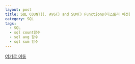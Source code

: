 ```yaml
---
layout: post
title: SQL COUNT(), AVG() and SUM() Functions(티스토리 이전)
category: SQL
tags:
  - SQL
  - sql count함수
  - sql avg 함수
  - sql sum 함수
---
```




[여기로 이동](https://lifetutorial.tistory.com/19)

<!--

[w3schools.com](www.w3schools.com/sql) 을 참조하여 해석해본 자료입니다.

기본적으로 실행문의 결과값은 사이트에 직접가서 실행해보고 결과를 확인하는것이 좋습니다.

결과값이 너무 큰 경우 일부만 발췌하거나 기록하지 않았습니다.





### The SQL COUNT(), AVG() and SUM() Functions

---



COUNT () 함수는 지정된 기준과 일치하는 행 수를 반환합니다.

AVG () 함수는 숫자 열의 평균값을 반환합니다.

SUM () 함수는 숫자 열의 총 합계를 반환합니다.




#### COUNT() Syntax

```sql
SELECT COUNT(column_name)
FROM table_name
WHERE condition;
```



#### AVG() Syntax

```sql
SELECT AVG(column_name)
FROM table_name
WHERE condition;
```



#### SUM() Syntax

```sql
SELECT SUM(column_name)
FROM table_name
WHERE condition;
```





### Demo Database

---



다음은 Northwind 샘플 데이터베이스의 "Products"테이블에서 선택한 것입니다:



| ProductID | ProductName                  | SupplierID | CategoryID | Unit                | Price |
| --------- | ---------------------------- | ---------- | ---------- | ------------------- | ----- |
| 1         | Chais                        | 1          | 1          | 10 boxes x 20 bags  | 18    |
| 2         | Chang                        | 1          | 1          | 24 - 12 oz bottles  | 19    |
| 3         | Aniseed Syrup                | 1          | 2          | 12 - 550 ml bottles | 10    |
| 4         | Chef Anton's Cajun Seasoning | 2          | 2          | 48 - 6 oz jars      | 22    |
| 5         | Chef Anton's Gumbo Mix       | 2          | 2          | 36 boxes            | 21.35 |





### COUNT() Example

---



다음 SQL 문은 제품 수를 찾습니다.



### Example

```sql
SELECT COUNT(ProductID)
FROM Products;
```

> [w3schools.com](www.w3schools.com/sql)에서 직접 실행해볼것



### Result:

Number of Records: 1

| COUNT(ProductID) |
| ---------------- |
| 77               |





### AVG() Example

---



다음 SQL 문은 모든 제품의 평균 가격을 찾습니다.



### Example

```sql
SELECT AVG(Price)
FROM Products;
```

> [w3schools.com](www.w3schools.com/sql)에서 직접 실행해볼것



### Result:

Number of Records: 1

| AVG(Price)         |
| ------------------ |
| 28.866363636363637 |



### Demo Database

------



아래는 Northwind 샘플 데이터베이스의 "OrderDetails"표에서 선택한 항목입니다:



| OrderDetailID | OrderID | ProductID | Quantity |
| ------------- | ------- | --------- | -------- |
| 1             | 10248   | 11        | 12       |
| 2             | 10248   | 42        | 10       |
| 3             | 10248   | 72        | 5        |
| 4             | 10249   | 14        | 9        |
| 5             | 10249   | 51        | 40       |



### SUM() Example

------



 다음 SQL 문은 OrderDetails 테이블의 "Quantity"필드의 합계를 찾습니다.



### Example

```sql
SELECT SUM(Quantity)
FROM OrderDetails;
```

> [w3schools.com](www.w3schools.com/sql)에서 직접 실행해볼것



### Result:

Number of Records: 1

| SUM(Quantity) |
| ------------- |
| 12743         |

-->